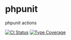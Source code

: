 # phpunit
phpunit actions

[![CI Status](https://github.com/caioflucena/phpunit/workflows/ci/badge.svg)](https://github.com/caioflucena/phpunit/actions)
[![Type Coverage](https://github.com/caioflucena/phpunit/tests/.phpunit.cache/code-coverage/badge-coverage.svg)](https://github.com/caioflucena/phpunit)
